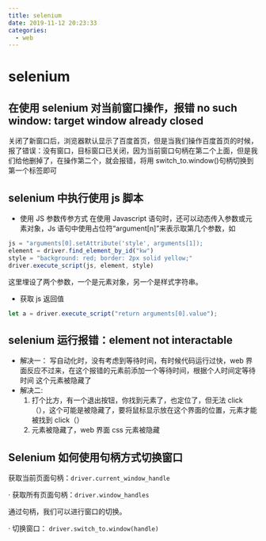 ```yaml
---
title: selenium
date: 2019-11-12 20:23:33
categories:
  - web
---
```


# selenium

## 在使用 selenium 对当前窗口操作，报错 no such window: target window already closed

关闭了新窗口后，浏览器默认显示了百度首页，但是当我们操作百度首页的时候，报了错误：没有窗口，目标窗口已关闭，因为当前窗口句柄在第二个上面，但是我们给他删掉了，在操作第二个，就会报错，将用 switch_to.window()句柄切换到第一个标签即可

## selenium 中执行使用 js 脚本

- 使用 JS 参数传参方式
  在使用 Javascript 语句时，还可以动态传入参数或元素对象，Js 语句中使用占位符“argument[n]”来表示取第几个参数，如

```js
js = "arguments[0].setAttribute('style', arguments[1]);
element = driver.find_element_by_id("kw")
style = "background: red; border: 2px solid yellow;"
driver.execute_script(js, element, style)
```

这里埋设了两个参数，一个是元素对象，另一个是样式字符串。

- 获取 js 返回值

```js
let a = driver.execute_script("return arguments[0].value");
```

## selenium 运行报错：element not interactable

- 解决一：
  写自动化时，没有考虑到等待时间，有时候代码运行过快，web 界面反应不过来，在这个报错的元素前添加一个等待时间，根据个人时间定等待时间
  这个元素被隐藏了
- 解决二:
  1. 打个比方，有一个退出按钮，你找到元素了，也定位了，但无法 click（），这个可能是被隐藏了，要将鼠标显示放在这个界面的位置，元素才能被找到 click（）
  2. 元素被隐藏了，web 界面 css 元素被隐藏

## Selenium 如何使用句柄方式切换窗口

获取当前页面句柄：`driver.current_window_handle`

· 获取所有页面句柄：`driver.window_handles`

通过句柄，我们可以进行窗口的切换。

· 切换窗口：
`driver.switch_to.window(handle)`
